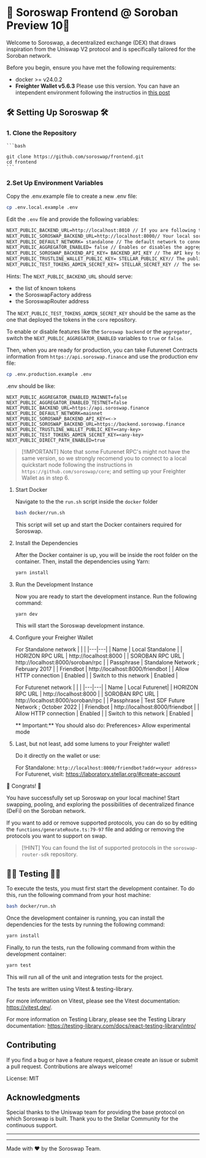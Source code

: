 # 🌟 Soroswap Frontend @ Soroban Preview 10🌟

Welcome to Soroswap, a decentralized exchange (DEX) that draws inspiration from the Uniswap V2 protocol and is specifically tailored for the Soroban network.

Before you begin, ensure you have met the following requirements:

- docker >= v24.0.2
- **Freighter Wallet v5.6.3** Please use this version. You can have an intependent environment following the instructios in [this post](https://discord.com/channels/897514728459468821/1135655444157833256/1135655444157833256)

## 🛠 Setting Up Soroswap 🛠

### 1. Clone the Repository

    ```bash

    git clone https://github.com/soroswap/frontend.git
    cd frontend
    ```

### 2.Set Up Environment Variables

Copy the .env.example file to create a new .env file:

```bash
cp .env.local.example .env
```
Edit the `.env` file and provide the following variables:
```md
NEXT_PUBLIC_BACKEND_URL=http://localhost:8010 // If you are following the instructions in `https://github.com/soroswap/core`
NEXT_PUBLIC_SOROSWAP_BACKEND_URL=http://localhost:8000// Your local soroswap backend url
NEXT_PUBLIC_DEFAULT_NETWORK= standalone // The default network to connect
NEXT_PUBLIC_AGGREGATOR_ENABLED= false // Enables or disables the aggregator
NEXT_PUBLIC_SOROSWAP_BACKEND_API_KEY= BACKEND_API_KEY // The API key to autenthicate in the soroswap backend
NEXT_PUBLIC_TRUSTLINE_WALLET_PUBLIC_KEY= STELLAR_PUBLIC_KEY// The public key of the trustline wallet
NEXT_PUBLIC_TEST_TOKENS_ADMIN_SECRET_KEY= STELLAR_SECRET_KEY // The secret key of the test tokens admin
```
Hints:
The `NEXT_PUBLIC_BACKEND_URL` should serve:
- the list of known tokens
- the SoroswapFactory address
- the SoroswapRouter address

The `NEXT_PUBLIC_TEST_TOKENS_ADMIN_SECRET_KEY` should be the same as the one that deployed the tokens in the `core` repository.

To enable or disable features like the `Soroswap backend` or the `aggregator`, switch the  `NEXT_PUBLIC_AGGREGATOR_ENABLED` variables to `true` or `false`.

Then, when you are ready for production, you can take Futurenet Contracts information from `https://api.soroswap.finance` and use the production env file:

```bash
cp .env.production.example .env
```
.env should be like:
```
NEXT_PUBLIC_AGGREGATOR_ENABLED_MAINNET=false
NEXT_PUBLIC_AGGREGATOR_ENABLED_TESTNET=false
NEXT_PUBLIC_BACKEND_URL=https://api.soroswap.finance
NEXT_PUBLIC_DEFAULT_NETWORK=mainnet
NEXT_PUBLIC_SOROSWAP_BACKEND_API_KEY=<->
NEXT_PUBLIC_SOROSWAP_BACKEND_URL=https://backend.soroswap.finance
NEXT_PUBLIC_TRUSTLINE_WALLET_PUBLIC_KEY=<any-key>
NEXT_PUBLIC_TEST_TOKENS_ADMIN_SECRET_KEY=<any-key>
NEXT_PUBLIC_DIRECT_PATH_ENABLED=true
```

> [!IMPORTANT] Note that some Futurenet RPC's might not have the same version, so we strongly recomend you to connect to a local quickstart node following the instructions in `https://github.com/soroswap/core`; and setting up your Freighter Wallet as in step 6.

1. Start Docker

    Navigate to the the `run.sh` script inside the `docker` folder

    ```bash
    bash docker/run.sh
    ```

    This script will set up and start the Docker containers required for Soroswap.

4. Install the Dependencies

    After the Docker container is up, you will be inside the root folder on the container. Then, install the dependencies using Yarn:

    ```bash
    yarn install
    ```

5. Run the Development Instance

    Now you are ready to start the development instance. Run the following command:

    ```bash
    yarn dev
    ```

    This will start the Soroswap development instance.

6. Configure your Freigher Wallet

    For Standalone network
    | | |
    |---|---|
    | Name | Local Standalone |
    | HORIZON RPC URL | http://localhost:8000 |
    | SOROBAN RPC URL | http://localhost:8000/soroban/rpc |
    | Passphrase | Standalone Network ; February 2017 |
    | Friendbot | http://localhost:8000/friendbot |
    | Allow HTTP connection | Enabled |
    | Switch to this network | Enabled |

    For Futurenet network
    | | |
    |---|---|
    | Name | Local Futurenet|
    | HORIZON RPC URL | http://localhost:8000 |
    | SOROBAN RPC URL | http://localhost:8000/soroban/rpc |
    | Passphrase | Test SDF Future Network ; October 2022 |
    | Friendbot | http://localhost:8000/friendbot |
    | Allow HTTP connection | Enabled |
    | Switch to this network | Enabled |

    ** Important:** You should also do: Preferences> Allow experimental mode

7. Last, but not least, add some lumens to your Freighter wallet!

   Do it directly on the wallet or use:

   For Standalone: `http://localhost:8000/friendbot?addr=<your address>`
   For Futurenet, visit: https://laboratory.stellar.org/#create-account

🚀 Congrats! 🚀

You have successfully set up Soroswap on your local machine! Start swapping, pooling, and exploring the possibilities of decentralized finance (DeFi) on the Soroban network.

If you want to add or remove supported protocols, you can do so by editing the `functions/generateRoute.ts:79-97` file and adding or removing the protocols you want to support on swap.

> [!HINT]
> You can found the list of supported protocols in the `soroswap-router-sdk` repository.

## 🧪🔨 Testing 🧪🔨
To execute the tests, you must first start the development container. To do this, run the following command from your host machine:

```bash
bash docker/run.sh
```
Once the development container is running, you can install the dependencies for the tests by running the following command:

```bash
yarn install
```

Finally, to run the tests, run the following command from within the development container:

```bash
yarn test
```
This will run all of the unit and integration tests for the project.

The tests are written using Vitest & testing-library.

For more information on Vitest, please see the Vitest documentation: https://vitest.dev/. 

For more information on Testing Library, please see the Testing Library documentation: https://testing-library.com/docs/react-testing-library/intro/

## Contributing

If you find a bug or have a feature request, please create an issue or submit a pull request. Contributions are always welcome!

License: MIT

## Acknowledgments

Special thanks to the Uniswap team for providing the base protocol on which Soroswap is built.
Thank you to the Stellar Community for the continuous support.

---

---

Made with ❤️ by the Soroswap Team.
